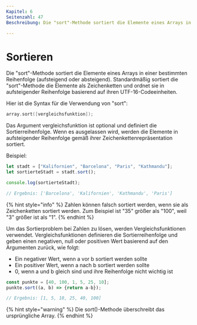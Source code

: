 ```yaml
---
Kapitel: 6
Seitenzahl: 47
Beschreibung: Die "sort"-Methode sortiert die Elemente eines Arrays in einer bestimmten Reihenfolge (aufsteigend oder absteigend). Standardmäßig sortiert die "sort"-Methode die Elemente als Zeichenketten und ordnet sie in aufsteigender Reihenfolge basierend auf ihren UTF-16-Codeeinheiten.

---
```

# Sortieren

Die "sort"-Methode sortiert die Elemente eines Arrays in einer bestimmten Reihenfolge (aufsteigend oder absteigend). Standardmäßig sortiert die "sort"-Methode die Elemente als Zeichenketten und ordnet sie in aufsteigender Reihenfolge basierend auf ihren UTF-16-Codeeinheiten.

Hier ist die Syntax für die Verwendung von "sort":

```c
array.sort([vergleichsfunktion]);
```

Das Argument vergleichsfunktion ist optional und definiert die Sortierreihenfolge. Wenn es ausgelassen wird, werden die Elemente in aufsteigender Reihenfolge gemäß ihrer Zeichenkettenrepräsentation sortiert.

Beispiel:

```javascript
let stadt = ["Kalifornien", "Barcelona", "Paris", "Kathmandu"];
let sortierteStadt = stadt.sort(); 

console.log(sortierteStadt);

// Ergebnis: ['Barcelona', 'Kalifornien', 'Kathmandu', 'Paris']


```

{% hint style="info" %}
Zahlen können falsch sortiert werden, wenn sie als Zeichenketten sortiert werden. Zum Beispiel ist "35" größer als "100", weil "3" größer ist als "1".
{% endhint %}

Um das Sortierproblem bei Zahlen zu lösen, werden Vergleichsfunktionen verwendet. Vergleichsfunktionen definieren die Sortierreihenfolge und geben einen negativen, null oder positiven Wert basierend auf den Argumenten zurück, wie folgt:

* Ein negativer Wert, wenn a vor b sortiert werden sollte
* Ein positiver Wert, wenn a nach b sortiert werden sollte
* 0, wenn a und b gleich sind und ihre Reihenfolge nicht wichtig ist

```javascript
const punkte = [40, 100, 1, 5, 25, 10];
punkte.sort((a, b) => {return a-b});

// Ergebnis: [1, 5, 10, 25, 40, 100]
```

{% hint style="warning" %}
Die sort()-Methode überschreibt das ursprüngliche Array.
{% endhint %}
